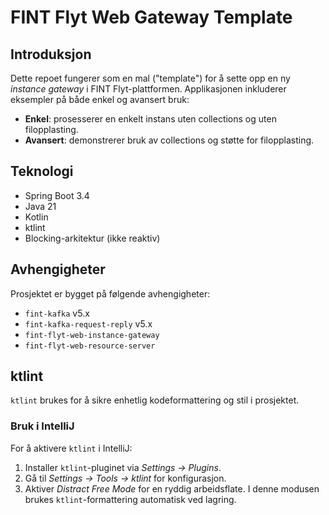 # FINT Flyt Web Gateway Template

## Introduksjon
Dette repoet fungerer som en mal ("template") for å sette opp en ny *instance gateway* i FINT Flyt-plattformen.
Applikasjonen inkluderer eksempler på både enkel og avansert bruk:
- **Enkel**: prosesserer en enkelt instans uten collections og uten filopplasting.
- **Avansert**: demonstrerer bruk av collections og støtte for filopplasting.

## Teknologi
* Spring Boot 3.4
* Java 21
* Kotlin
* ktlint
* Blocking-arkitektur (ikke reaktiv)

## Avhengigheter
Prosjektet er bygget på følgende avhengigheter:
* `fint-kafka` v5.x
* `fint-kafka-request-reply` v5.x
* `fint-flyt-web-instance-gateway`
* `fint-flyt-web-resource-server`

## ktlint
`ktlint` brukes for å sikre enhetlig kodeformattering og stil i prosjektet.

### Bruk i IntelliJ
For å aktivere `ktlint` i IntelliJ:
1. Installer `ktlint`-pluginet via *Settings → Plugins*.
2. Gå til *Settings → Tools → ktlint* for konfigurasjon.
3. Aktiver *Distract Free Mode* for en ryddig arbeidsflate.
   I denne modusen brukes `ktlint`-formattering automatisk ved lagring.
